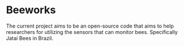 # Beeworks
The current project aims to be an open-source code that aims to help researchers for utilizing the sensors that can monitor bees. Specifically Jataí Bees in Brazil.  
